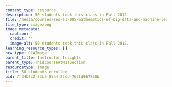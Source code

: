 ```yaml
---
content_type: resource
description: 50 students took this class in Fall 2012
file: /media/courses/res-ll-005-mathematics-of-big-data-and-machine-learning-january-iap-2020/7f34b2c273b585a422dd763fd967860b_50.png
file_type: image/png
image_metadata:
  caption: ''
  credit: ''
  image-alt: 50 students took this class in Fall 2012.
learning_resource_types: []
ocw_type: OCWImage
parent_title: Instructor Insights
parent_type: ThisCourseAtMITSection
resourcetype: Image
title: 50 students enrolled
uid: 7f34b2c2-73b5-85a4-22dd-763fd967860b
---
```

